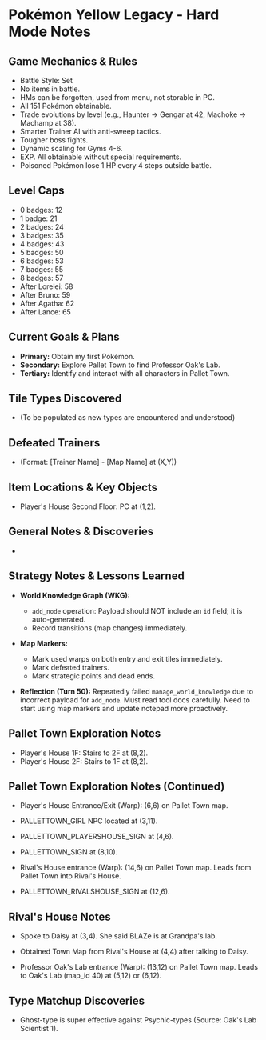 # Pokémon Yellow Legacy - Hard Mode Notes

## Game Mechanics & Rules
- Battle Style: Set
- No items in battle.
- HMs can be forgotten, used from menu, not storable in PC.
- All 151 Pokémon obtainable.
- Trade evolutions by level (e.g., Haunter -> Gengar at 42, Machoke -> Machamp at 38).
- Smarter Trainer AI with anti-sweep tactics.
- Tougher boss fights.
- Dynamic scaling for Gyms 4-6.
- EXP. All obtainable without special requirements.
- Poisoned Pokémon lose 1 HP every 4 steps outside battle.

## Level Caps
- 0 badges: 12
- 1 badge: 21
- 2 badges: 24
- 3 badges: 35
- 4 badges: 43
- 5 badges: 50
- 6 badges: 53
- 7 badges: 55
- 8 badges: 57
- After Lorelei: 58
- After Bruno: 59
- After Agatha: 62
- After Lance: 65

## Current Goals & Plans
- **Primary:** Obtain my first Pokémon.
- **Secondary:** Explore Pallet Town to find Professor Oak's Lab.
- **Tertiary:** Identify and interact with all characters in Pallet Town.

## Tile Types Discovered
- (To be populated as new types are encountered and understood)

## Defeated Trainers
- (Format: [Trainer Name] - [Map Name] at (X,Y))

## Item Locations & Key Objects
- Player's House Second Floor: PC at (1,2).

## General Notes & Discoveries
- 

## Strategy Notes & Lessons Learned
- **World Knowledge Graph (WKG):** 
    - `add_node` operation: Payload should NOT include an `id` field; it is auto-generated.
    - Record transitions (map changes) immediately.
- **Map Markers:** 
    - Mark used warps on both entry and exit tiles immediately.
    - Mark defeated trainers.
    - Mark strategic points and dead ends.

- **Reflection (Turn 50):** Repeatedly failed `manage_world_knowledge` due to incorrect payload for `add_node`. Must read tool docs carefully. Need to start using map markers and update notepad more proactively.

## Pallet Town Exploration Notes
- Player's House 1F: Stairs to 2F at (8,2).
- Player's House 2F: Stairs to 1F at (8,2).

## Pallet Town Exploration Notes (Continued)
- Player's House Entrance/Exit (Warp): (6,6) on Pallet Town map.
- PALLETTOWN_GIRL NPC located at (3,11).
- PALLETTOWN_PLAYERSHOUSE_SIGN at (4,6).
- PALLETTOWN_SIGN at (8,10).

- Rival's House entrance (Warp): (14,6) on Pallet Town map. Leads from Pallet Town into Rival's House.
- PALLETTOWN_RIVALSHOUSE_SIGN at (12,6).

## Rival's House Notes
- Spoke to Daisy at (3,4). She said BLAZe is at Grandpa's lab.
- Obtained Town Map from Rival's House at (4,4) after talking to Daisy.

- Professor Oak's Lab entrance (Warp): (13,12) on Pallet Town map. Leads to Oak's Lab (map_id 40) at (5,12) or (6,12).

## Type Matchup Discoveries
- Ghost-type is super effective against Psychic-types (Source: Oak's Lab Scientist 1).